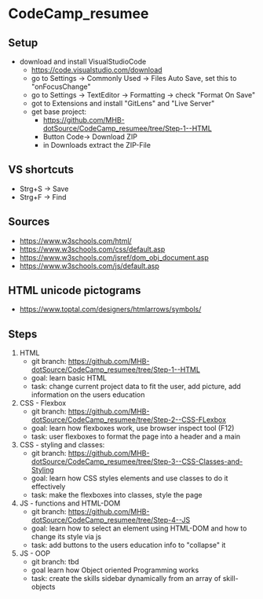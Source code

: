 # CodeCamp_resumee

## Setup
- download and install VisualStudioCode
    - https://code.visualstudio.com/download
    - go to Settings -> Commonly Used -> Files Auto Save, set this to "onFocusChange"
    - go to Settings -> TextEditor -> Formatting -> check "Format On Save"
    - got to Extensions and install "GitLens" and "Live Server"
    - get base project:
        - https://github.com/MHB-dotSource/CodeCamp_resumee/tree/Step-1--HTML
        - Button Code-> Download ZIP
        - in Downloads extract the ZIP-File

## VS shortcuts
 - Strg+S -> Save
 - Strg+F -> Find

## Sources
- https://www.w3schools.com/html/
- https://www.w3schools.com/css/default.asp
- https://www.w3schools.com/jsref/dom_obj_document.asp
- https://www.w3schools.com/js/default.asp

## HTML unicode pictograms
- https://www.toptal.com/designers/htmlarrows/symbols/

## Steps
1. HTML
    - git branch: https://github.com/MHB-dotSource/CodeCamp_resumee/tree/Step-1--HTML
    - goal: learn basic HTML
    - task: change current project data to fit the user, add picture, add information on the users education
2. CSS - Flexbox
    - git branch: https://github.com/MHB-dotSource/CodeCamp_resumee/tree/Step-2--CSS-FLexbox
    - goal: learn how flexboxes work, use browser inspect tool (F12)
    - task: user flexboxes to format the page into a header and a main
3. CSS - styling and classes:
    - git branch: https://github.com/MHB-dotSource/CodeCamp_resumee/tree/Step-3--CSS-Classes-and-Styling
    - goal: learn how CSS styles elements and use classes to do it effectively
    - task: make the flexboxes into classes, style the page
4. JS - functions and HTML-DOM
    - git branch: https://github.com/MHB-dotSource/CodeCamp_resumee/tree/Step-4--JS
    - goal: learn how to select an element using HTML-DOM and how to change its style via js
    - task: add buttons to the users education info to "collapse" it
5. JS - OOP
    - git branch: tbd
    - goal learn how Object oriented Programming works
    - task: create the skills sidebar dynamically from an array of skill-objects